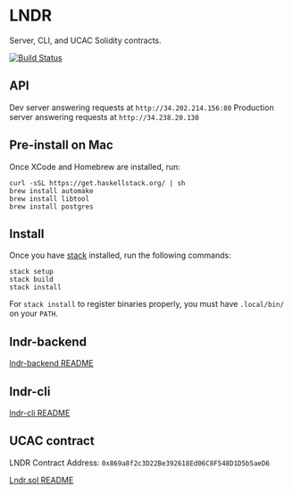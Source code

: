 # LNDR

Server, CLI, and UCAC Solidity contracts.

[![Build
Status](https://travis-ci.org/blockmason/lndr.svg?branch=master)](https://travis-ci.org/blockmason/lndr)

## API

Dev server answering requests at `http://34.202.214.156:80`
Production server answering requests at `http://34.238.20.130`

## Pre-install on Mac

Once XCode and Homebrew are installed, run:
```
curl -sSL https://get.haskellstack.org/ | sh
brew install automake
brew install libtool
brew install postgres
```

## Install

Once you have [stack](https://github.com/commercialhaskell/stack) installed, run the following commands:

```
stack setup
stack build
stack install
```

For `stack install` to register binaries properly, you must have `.local/bin/`
on your `PATH`.

## lndr-backend

[lndr-backend README](lndr-backend/README.md)

## lndr-cli

[lndr-cli README](lndr-cli/README.md)

## UCAC contract

LNDR Contract Address: `0x869a8f2c3D22Be392618Ed06C8F548D1D5b5aeD6`

[Lndr.sol README](ucac/README.md)
